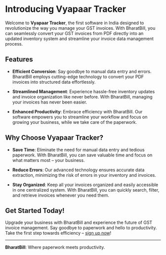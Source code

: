 # Introducing Vyapaar Tracker

Welcome to **Vyapaar Tracker**, the first software in India designed to revolutionize the way you manage your GST invoices. With BharatBill, you can seamlessly convert your GST invoices from PDF directly into an updated inventory system and streamline your invoice data management process.

## Features

- **Efficient Conversion**: Say goodbye to manual data entry and errors. BharatBill employs cutting-edge technology to convert your PDF invoices into structured data effortlessly.

- **Streamlined Management**: Experience hassle-free inventory updates and invoice organization like never before. With BharatBill, managing your invoices has never been easier.

- **Enhanced Productivity**: Embrace efficiency with BharatBill. Our software empowers you to streamline your workflow and focus on growing your business, while we take care of the paperwork.

## Why Choose Vyapaar Tracker?

- **Save Time**: Eliminate the need for manual data entry and tedious paperwork. With BharatBill, you can save valuable time and focus on what matters most – your business.

- **Reduce Errors**: Our advanced technology ensures accurate data extraction, minimizing the risk of errors in your inventory and invoices.

- **Stay Organized**: Keep all your invoices organized and easily accessible in one centralized system. With BharatBill, you can quickly search, filter, and retrieve invoices whenever you need them.

## Get Started Today!

Upgrade your business with BharatBill and experience the future of GST invoice management. Say goodbye to paperwork and hello to productivity. Take the first step towards efficiency – [sign up now](#)!

---

**BharatBill**: Where paperwork meets productivity.

